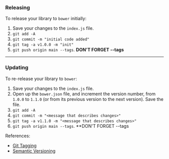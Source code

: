 ### Releasing

To release your library to `bower` initially:

1. Save your changes to the `index.js` file.
2. `git add -A`
3. `git commit -m "initial code added"`
4. `git tag -a v1.0.0 -m "init"`
5. `git push origin main --tags`. **DON'T FORGET --tags**

<hr>

### Updating

To re-release your library to `bower`:

1. Save your changes to the `index.js` file.
2. Open up the `bower.json` file, and increment the version number, from `1.0.0` to `1.1.0` (or from its previous version to the next version). Save the file.
3. `git add -A`
4. `git commit -m "<message that describes changes>"`
5. `git tag -a v1.1.0 -m "<message that describes changes>"`
6. `git push origin main --tags`. \*\*DON'T FORGET --tags

References:

- <a href="https://git-scm.com/book/en/v2/Git-Basics-Tagging" target="_blank">Git Tagging</a>
- <a href="https://docs.npmjs.com/about-semantic-versioning" target="_blank">Semantic Versioning</a>
